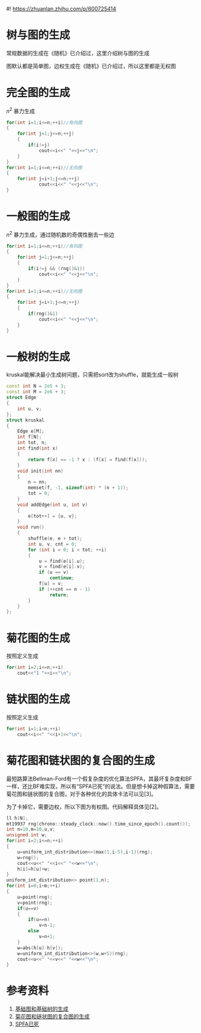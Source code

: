 #! https://zhuanlan.zhihu.com/p/600725414
# 树与图的生成
常规数据的生成在《随机》已介绍过，这里介绍树与图的生成

图默认都是简单图，边权生成在《随机》已介绍过，所以这里都是无权图
# 完全图的生成
$n^2$ 暴力生成
```cpp
for(int i=1;i<=n;++i)//有向图
{
    for(int j=1;j<=n;++j)
    {
        if(i!=j)
            cout<<i<<" "<<j<<"\n";
    }
}
for(int i=1;i<=n;++i)//无向图
{
    for(int j=i+1;j<=n;++j)
            cout<<i<<" "<<j<<"\n";
}
```
# 一般图的生成
$n^2$ 暴力生成，通过随机数的奇偶性删去一些边
```cpp
for(int i=1;i<=n;++i)//有向图
{
    for(int j=1;j<=n;++j)
    {
        if(i!=j && (rng()&1))
            cout<<i<<" "<<j<<"\n";
    }
}
for(int i=1;i<=n;++i)//无向图
{
    for(int j=i+1;j<=n;++j)
    {
        if(rng()&1)
            cout<<i<<" "<<j<<"\n";
    }
}
```
# 一般树的生成
kruskal能解决最小生成树问题，只需把sort改为shuffle，就能生成一般树
```cpp
const int N = 2e5 + 3;
const int M = 2e6 + 3;
struct Edge
{
    int u, v;
};
struct kruskal
{
    Edge e[M];
    int f[N];
    int tot, n;
    int find(int x)
    {
        return f[x] == -1 ? x : (f[x] = find(f[x]));
    }
    void init(int nn)
    {
        n = nn;
        memset(f, -1, sizeof(int) * (n + 1));
        tot = 0;
    }
    void addEdge(int u, int v)
    {
        e[tot++] = {u, v};
    }
    void run()
    {
        shuffle(e, e + tot);
        int u, v, cnt = 0;
        for (int i = 0; i < tot; ++i)
        {
            u = find(e[i].u);
            v = find(e[i].v);
            if (u == v)
                continue;
            f[u] = v;
            if (++cnt == n - 1)
                return;
        }
    }
};
```
# 菊花图的生成
按照定义生成
```cpp
for(int i=2;i<=n;++i)
    cout<<"1 "<<i<<"\n";
```
# 链状图的生成
按照定义生成
```cpp
for(int i=1;i<n;++i)
    cout<<i<<" "<<i+1<<"\n";
```
# 菊花图和链状图的复合图的生成
最短路算法Bellman-Ford有一个假复杂度的优化算法SPFA，其最坏复杂度和BF一样，还比BF难实现，所以有“SPFA已死”的说法。但是想卡掉这种假算法，需要菊花图和链状图的复合图，对于各种优化的具体卡法可以见[3]。

为了卡掉它，需要边权，所以下图为有权图。代码解释具体见[2]。
```cpp
ll h[N];
mt19937 rng(chrono::steady_clock::now().time_since_epoch().count());
int n=10,m=10,u,v;
unsigned int w;
for(int i=2;i<=n;++i)
{
    u=uniform_int_distribution<>(max(1,i-5),i-1)(rng);
    w=rng();
    cout<<u<<" "<<i<<" "<<w<<"\n";
    h[i]=h[u]+w;
}
uniform_int_distribution<> point(1,n);
for(int i=0;i<m;++i)   
{
    u=point(rng);
    v=point(rng);
    if(u==v)
    {
        if(u==n)
            v=n-1;
        else
            v=n+1;
    }
    w=abs(h[u]-h[v]);
    w=uniform_int_distribution<>(w,w+5)(rng);
    cout<<u<<" "<<v<<" "<<w<<"\n";
}
```
# 参考资料
1. [基础图和基础树的生成](https://www.bilibili.com/read/cv1358097?spm_id_from=333.999.0.0)
2. [菊花图和链状图的复合图的生成](https://www.zhihu.com/question/292283275/answer/484694411)
3. [SPFA已死](https://www.zhihu.com/question/292283275/answer/484871888)